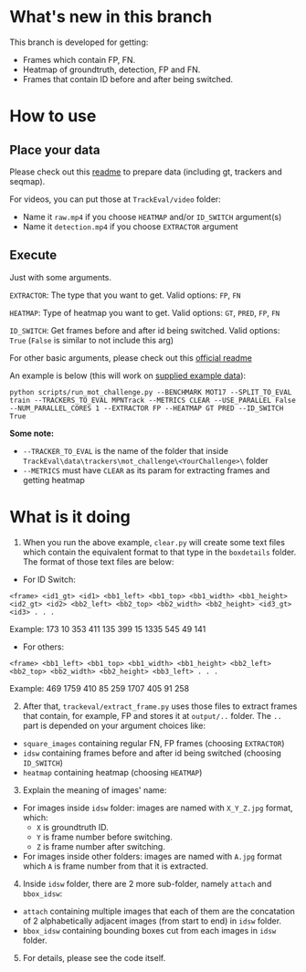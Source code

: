 # What's new in this branch  

This branch is developed for getting:  
- Frames which contain FP, FN.  
- Heatmap of groundtruth, detection, FP and FN.  
- Frames that contain ID before and after being switched.  
  
# How to use  
  
## Place your data  
  
Please check out this [readme](https://github.com/thanhtvt/TrackEval/blob/master/docs/MOTChallenge-Official/Readme.md#evaluating-on-your-own-data) to prepare data (including gt, trackers and seqmap).  

For videos, you can put those at `TrackEval/video` folder:
- Name it `raw.mp4` if you choose `HEATMAP` and/or `ID_SWITCH` argument(s)
- Name it `detection.mp4` if you choose `EXTRACTOR` argument
  
## Execute  

Just with some arguments.  
  
```EXTRACTOR```: The type that you want to get. Valid options: `FP`, `FN`  
  
```HEATMAP```: Type of heatmap you want to get. Valid options: `GT`, `PRED`, `FP`, `FN`  
  
```ID_SWITCH```: Get frames before and after id being switched. Valid options: `True` (`False` is similar to not include this arg)  
  
For other basic arguments, please check out this [official readme](https://github.com/thanhtvt/TrackEval/blob/master/docs/MOTChallenge-Official/Readme.md#evaluation)
  
An example is below (this will work on [supplied example data](https://omnomnom.vision.rwth-aachen.de/data/TrackEval/data.zip)):  
```   
python scripts/run_mot_challenge.py --BENCHMARK MOT17 --SPLIT_TO_EVAL train --TRACKERS_TO_EVAL MPNTrack --METRICS CLEAR --USE_PARALLEL False --NUM_PARALLEL_CORES 1 --EXTRACTOR FP --HEATMAP GT PRED --ID_SWITCH True  
```  
  
**Some note:**
- `--TRACKER_TO_EVAL` is the name of the folder that inside `TrackEval\data\trackers\mot_challenge\<YourChallenge>\` folder
- `--METRICS` must have `CLEAR` as its param for extracting frames and getting heatmap
  
# What is it doing  
  
1. When you run the above example, `clear.py` will create some text files which contain the equivalent format to that type in the `boxdetails` folder. The format of those text files are below:  
- For ID Switch:  
```
<frame> <id1_gt> <id1> <bb1_left> <bb1_top> <bb1_width> <bb1_height> <id2_gt> <id2> <bb2_left> <bb2_top> <bb2_width> <bb2_height> <id3_gt> <id3> . . .
```  
Example: 173 10 353 411 135 399 15 1335 545 49 141
- For others:  
```
<frame> <bb1_left> <bb1_top> <bb1_width> <bb1_height> <bb2_left> <bb2_top> <bb2_width> <bb2_height> <bb3_left> . . .
```  
Example: 469 1759 410 85 259 1707 405 91 258
  
2. After that, `trackeval/extract_frame.py` uses those files to extract frames that contain, for example, FP and stores it at `output/..` folder. The `..` part is depended on your argument choices like:  
- `square_images` containing regular FN, FP frames (choosing `EXTRACTOR`)
- `idsw` containing frames before and after id being switched (choosing `ID_SWITCH`)
- `heatmap` containing heatmap (choosing `HEATMAP`) 
  
3. Explain the meaning of images' name:
- For images inside `idsw` folder: images are named with `X_Y_Z.jpg` format, which:
  * `X` is groundtruth ID.
  * `Y` is frame number before switching.
  * `Z` is frame number after switching.
- For images inside other folders: images are named with `A.jpg` format which `A` is frame number from that it is extracted.
  
4.  Inside `idsw` folder, there are 2 more sub-folder, namely `attach` and `bbox_idsw`:
- `attach` containing multiple images that each of them are the concatation of 2 alphabetically adjacent images (from start to end) in `idsw` folder.
- `bbox_idsw` containing bounding boxes cut from each images in `idsw` folder.

5. For details, please see the code itself.
